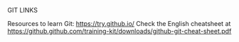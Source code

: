 GIT LINKS


Resources to learn Git: https://try.github.io/ 
Check the English cheatsheet at https://github.github.com/training-kit/downloads/github-git-cheat-sheet.pdf








